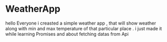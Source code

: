 # WeatherApp
hello Everyone i creasted a simple weather app , that will show weather along with min and max temperature of that particular place . i just made it while learning Promises and about fetching datas from Api 
